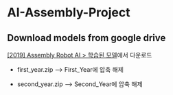 # AI-Assembly-Project


## Download models from google drive

[[2019] Assembly Robot AI > 학습된 모델](https://drive.google.com/drive/folders/1iMKuNfvyc5x8pfoO2DiyxCkWfwr13Jw0)에서 다운로드

* first_year.zip --> First_Year에 압축 해제

* second_year.zip --> Second_Year에 압축 해제

